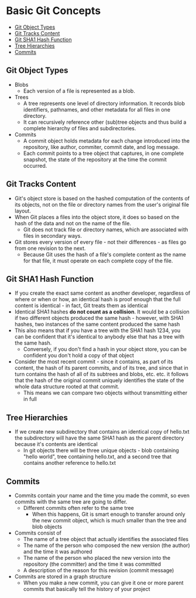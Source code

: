 # Basic Git Concepts

* [Git Object Types](#gitobjecttypes)
* [Git Tracks Content](#gittrackscontent)
* [Git SHA1 Hash Function](#gitsha1hashfunction)
* [Tree Hierarchies](#treehierarchies)
* [Commits](#commits)

## Git Object Types

* Blobs
  * Each version of a file is represented as a blob.
* Trees
  * A tree represents one level of directory information. It records blob identifiers, pathnames, and other metadata for all files in one directory.
  * It can recursively reference other (sub)tree objects and thus build a complete hierarchy of files and subdirectories.
* Commits
  * A commit object holds metadata for each change introduced into the repository, like author, commiter, commit date, and log message.
  * Each commit points to a tree object that captures, in one complete snapshot, the state of the repository at the time the commit occurred.

## Git Tracks Content

* Git's object store is based on the hashed computation of the contents of its objects, not on the file or directory names from the user's original file layout.
* When Git places a files into the object store, it does so based on the hash of the data and not on the name of the file.
  * Git does not track file or directory names, which are associated with files in secondary ways.
* Git stores every version of every file - not their differences - as files go from one revision to the next.
  * Because Git uses the hash of a file's complete content as the name for that file, it must operate on each complete copy of the file.

## Git SHA1 Hash Function

* If you create the exact same content as another developer, regardless of where or when or how, an identical hash is proof enough that the full content is identical - in fact, Git treats them as identical
* Identical SHA1 hashes **do not count as a collision**. It would be a collision if two different objects produced the same hash - however, with SHA1 hashes, two instances of the same content produced the same hash
* This also means that if you have a tree with the SHA1 hash 1234, you can be confident that it's identical to anybody else that has a tree with the same hash.
  * Conversely, if you don't find a hash in your object store, you can be confident you don't hold a copy of that object
* Consider the most recent commit - since it contains, as part of its content, the hash of its parent commits, and of its tree, and since that in turn contains the hash of all of its subtrees and blobs, etc. etc. it follows that the hash of the original commit uniquely identifies the state of the whole data structure rooted at that commit.
  * This means we can compare two objects without transmitting either in full

## Tree Hierarchies

* If we create new subdirectory that contains an identical copy of hello.txt the subdirectory will have the same SHA1 hash as the parent directory because it's contents are identical
  * In git objects there will be three unique objects - blob containing "hello world", tree containing hello.txt, and a second tree that contains another reference to hello.txt

## Commits

* Commits contain your name and the time you made the commit, so even commits with the same tree are going to differ.
  * Different commits often refer to the same tree
    * When this happens, Git is smart enough to transfer around only the new commit object, which is much smaller than the tree and blob objects
* Commits consist of
  * The name of a tree object that actually identifies the associated files
  * The name of the person who composed the new version (the author) and the time it was authored
  * The name of the person who placed the new version into the repository (the committer) and the time it was committed
  * A description of the reason for this revision (commit message)
* Commits are stored in a graph structure
  * When you make a new commit, you can give it one or more parent commits that basically tell the history of your project
